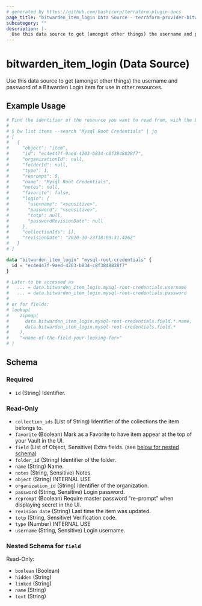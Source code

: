 ```yaml
---
# generated by https://github.com/hashicorp/terraform-plugin-docs
page_title: "bitwarden_item_login Data Source - terraform-provider-bitwarden"
subcategory: ""
description: |-
  Use this data source to get (amongst other things) the username and password of a Bitwarden Login item for use in other resources.
---
```


# bitwarden_item_login (Data Source)

Use this data source to get (amongst other things) the username and password of a Bitwarden Login item for use in other resources.

## Example Usage

```terraform
# Find the identifier of the resource you want to read from, with the Bitwarden CLI:
#
# $ bw list items --search "Mysql Root Credentials" | jq
# [
#   {
#     "object": "item",
#     "id": "ec4e447f-9aed-4203-b834-c8f3848828f7",
#     "organizationId": null,
#     "folderId": null,
#     "type": 1,
#     "reprompt": 0,
#     "name": "Mysql Root Credentials",
#     "notes": null,
#     "favorite": false,
#     "login": {
#       "username": "<sensitive>",
#       "password": "<sensitive>",
#       "totp": null,
#       "passwordRevisionDate": null
#     },
#     "collectionIds": [],
#     "revisionDate": "2020-10-23T18:09:31.426Z"
#   }
# ]

data "bitwarden_item_login" "mysql-root-credentials" {
  id = "ec4e447f-9aed-4203-b834-c8f3848828f7"
}

# Later to be accessed as
#   ... = data.bitwarden_item_login.mysql-root-credentials.username
#   ... = data.bitwarden_item_login.mysql-root-credentials.password
#
# or for fields:
# lookup(
#    zipmap(
#      data.bitwarden_item_login.mysql-root-credentials.field.*.name,
#      data.bitwarden_item_login.mysql-root-credentials.field.*
#    ),
#    "<name-of-the-field-your-looking-for>"
# )
```

<!-- schema generated by tfplugindocs -->
## Schema

### Required

- `id` (String) Identifier.

### Read-Only

- `collection_ids` (List of String) Identifier of the collections the item belongs to.
- `favorite` (Boolean) Mark as a Favorite to have item appear at the top of your Vault in the UI.
- `field` (List of Object, Sensitive) Extra fields. (see [below for nested schema](#nestedatt--field))
- `folder_id` (String) Identifier of the folder.
- `name` (String) Name.
- `notes` (String, Sensitive) Notes.
- `object` (String) INTERNAL USE
- `organization_id` (String) Identifier of the organization.
- `password` (String, Sensitive) Login password.
- `reprompt` (Boolean) Require master password “re-prompt” when displaying secret in the UI.
- `revision_date` (String) Last time the item was updated.
- `totp` (String, Sensitive) Verification code.
- `type` (Number) INTERNAL USE
- `username` (String, Sensitive) Login username.

<a id="nestedatt--field"></a>
### Nested Schema for `field`

Read-Only:

- `boolean` (Boolean)
- `hidden` (String)
- `linked` (String)
- `name` (String)
- `text` (String)


